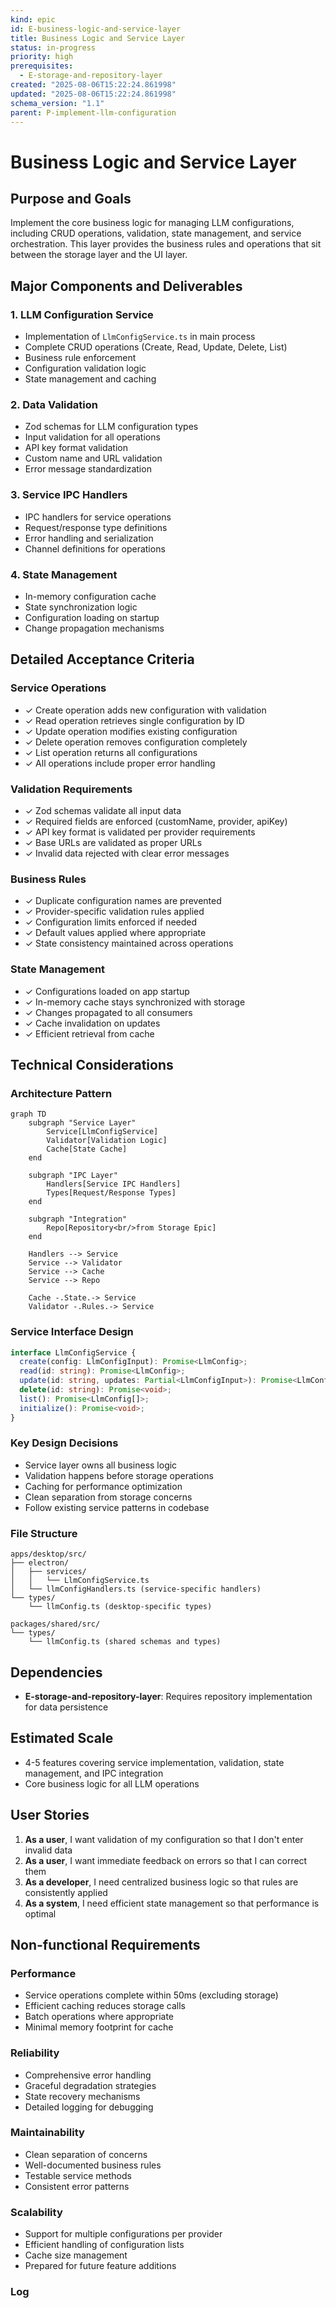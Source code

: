 ```yaml
---
kind: epic
id: E-business-logic-and-service-layer
title: Business Logic and Service Layer
status: in-progress
priority: high
prerequisites:
  - E-storage-and-repository-layer
created: "2025-08-06T15:22:24.861998"
updated: "2025-08-06T15:22:24.861998"
schema_version: "1.1"
parent: P-implement-llm-configuration
---
```


# Business Logic and Service Layer

## Purpose and Goals

Implement the core business logic for managing LLM configurations, including CRUD operations, validation, state management, and service orchestration. This layer provides the business rules and operations that sit between the storage layer and the UI layer.

## Major Components and Deliverables

### 1. LLM Configuration Service

- Implementation of `LlmConfigService.ts` in main process
- Complete CRUD operations (Create, Read, Update, Delete, List)
- Business rule enforcement
- Configuration validation logic
- State management and caching

### 2. Data Validation

- Zod schemas for LLM configuration types
- Input validation for all operations
- API key format validation
- Custom name and URL validation
- Error message standardization

### 3. Service IPC Handlers

- IPC handlers for service operations
- Request/response type definitions
- Error handling and serialization
- Channel definitions for operations

### 4. State Management

- In-memory configuration cache
- State synchronization logic
- Configuration loading on startup
- Change propagation mechanisms

## Detailed Acceptance Criteria

### Service Operations

- ✓ Create operation adds new configuration with validation
- ✓ Read operation retrieves single configuration by ID
- ✓ Update operation modifies existing configuration
- ✓ Delete operation removes configuration completely
- ✓ List operation returns all configurations
- ✓ All operations include proper error handling

### Validation Requirements

- ✓ Zod schemas validate all input data
- ✓ Required fields are enforced (customName, provider, apiKey)
- ✓ API key format is validated per provider requirements
- ✓ Base URLs are validated as proper URLs
- ✓ Invalid data rejected with clear error messages

### Business Rules

- ✓ Duplicate configuration names are prevented
- ✓ Provider-specific validation rules applied
- ✓ Configuration limits enforced if needed
- ✓ Default values applied where appropriate
- ✓ State consistency maintained across operations

### State Management

- ✓ Configurations loaded on app startup
- ✓ In-memory cache stays synchronized with storage
- ✓ Changes propagated to all consumers
- ✓ Cache invalidation on updates
- ✓ Efficient retrieval from cache

## Technical Considerations

### Architecture Pattern

```mermaid
graph TD
    subgraph "Service Layer"
        Service[LlmConfigService]
        Validator[Validation Logic]
        Cache[State Cache]
    end

    subgraph "IPC Layer"
        Handlers[Service IPC Handlers]
        Types[Request/Response Types]
    end

    subgraph "Integration"
        Repo[Repository<br/>from Storage Epic]
    end

    Handlers --> Service
    Service --> Validator
    Service --> Cache
    Service --> Repo

    Cache -.State.-> Service
    Validator -.Rules.-> Service
```

### Service Interface Design

```typescript
interface LlmConfigService {
  create(config: LlmConfigInput): Promise<LlmConfig>;
  read(id: string): Promise<LlmConfig>;
  update(id: string, updates: Partial<LlmConfigInput>): Promise<LlmConfig>;
  delete(id: string): Promise<void>;
  list(): Promise<LlmConfig[]>;
  initialize(): Promise<void>;
}
```

### Key Design Decisions

- Service layer owns all business logic
- Validation happens before storage operations
- Caching for performance optimization
- Clean separation from storage concerns
- Follow existing service patterns in codebase

### File Structure

```
apps/desktop/src/
├── electron/
│   ├── services/
│   │   └── LlmConfigService.ts
│   └── llmConfigHandlers.ts (service-specific handlers)
└── types/
    └── llmConfig.ts (desktop-specific types)

packages/shared/src/
└── types/
    └── llmConfig.ts (shared schemas and types)
```

## Dependencies

- **E-storage-and-repository-layer**: Requires repository implementation for data persistence

## Estimated Scale

- 4-5 features covering service implementation, validation, state management, and IPC integration
- Core business logic for all LLM operations

## User Stories

1. **As a user**, I want validation of my configuration so that I don't enter invalid data
2. **As a user**, I want immediate feedback on errors so that I can correct them
3. **As a developer**, I need centralized business logic so that rules are consistently applied
4. **As a system**, I need efficient state management so that performance is optimal

## Non-functional Requirements

### Performance

- Service operations complete within 50ms (excluding storage)
- Efficient caching reduces storage calls
- Batch operations where appropriate
- Minimal memory footprint for cache

### Reliability

- Comprehensive error handling
- Graceful degradation strategies
- State recovery mechanisms
- Detailed logging for debugging

### Maintainability

- Clean separation of concerns
- Well-documented business rules
- Testable service methods
- Consistent error patterns

### Scalability

- Support for multiple configurations per provider
- Efficient handling of configuration lists
- Cache size management
- Prepared for future feature additions

### Log
